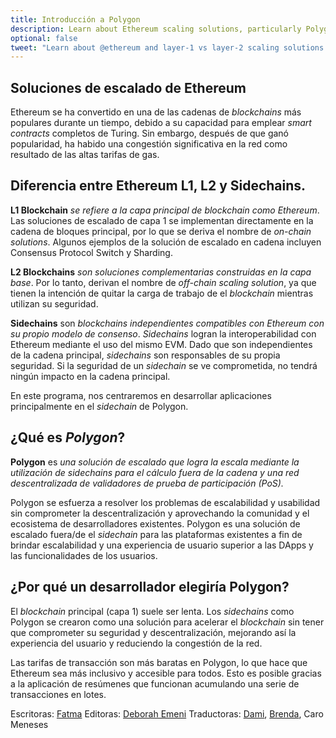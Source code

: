 ```yaml
---
title: Introducción a Polygon
description: Learn about Ethereum scaling solutions, particularly Polygon, and reasons developers choose to use Polygon.
optional: false
tweet: "Learn about @ethereum and layer-1 vs layer-2 scaling solutions with #30DaysofWeb3 @womenbuildweb3 🔗"
---
```


## Soluciones de escalado de Ethereum
Ethereum se ha convertido en una de las cadenas de *blockchains* más populares durante un tiempo, debido a su capacidad para emplear *smart contracts* completos de Turing. Sin embargo, después de que ganó popularidad, ha habido una congestión significativa en la red como resultado de las altas tarifas de gas.

## Diferencia entre Ethereum L1, L2 y Sidechains.
**L1 Blockchain** *se refiere a la capa principal de *blockchain* como Ethereum*. Las soluciones de escalado de capa 1 se implementan directamente en la cadena de bloques principal, por lo que se deriva el nombre de *on-chain solutions*. Algunos ejemplos de la solución de escalado en cadena incluyen Consensus Protocol Switch y Sharding.

**L2 Blockchains** *son soluciones complementarias construidas en la capa base*. Por lo tanto, derivan el nombre de *off-chain scaling solution*, ya que tienen la intención de quitar la carga de trabajo de el *blockchain* mientras utilizan su seguridad.

**Sidechains** son *blockchains independientes compatibles con Ethereum con su propio modelo de consenso*. *Sidechains* logran la interoperabilidad con Ethereum mediante el uso del mismo EVM. Dado que son independientes de la cadena principal, *sidechains* son responsables de su propia seguridad. Si la seguridad de un *sidechain* se ve comprometida, no tendrá ningún impacto en la cadena principal.

En este programa, nos centraremos en desarrollar aplicaciones principalmente en el *sidechain* de Polygon.

## ¿Qué es *Polygon*?
**Polygon** es *una solución de escalado que logra la escala mediante la utilización de *sidechains* para el cálculo fuera de la cadena y una red descentralizada de validadores de prueba de participación (PoS).*


Polygon se esfuerza a resolver los problemas de escalabilidad y usabilidad sin comprometer la descentralización y aprovechando la comunidad y el ecosistema de desarrolladores existentes. Polygon es una solución de escalado fuera/de el *sidechain* para las plataformas existentes a fin de brindar escalabilidad y una experiencia de usuario superior a las DApps y las funcionalidades de los usuarios.

## ¿Por qué un desarrollador elegiría Polygon?
El *blockchain* principal (capa 1) suele ser lenta. Los *sidechains* como Polygon se crearon como una solución para acelerar el *blockchain* sin tener que comprometer su seguridad y descentralización, mejorando así la experiencia del usuario y reduciendo la congestión de la red.

Las tarifas de transacción son más baratas en Polygon, lo que hace que Ethereum sea más inclusivo y accesible para todos. Esto es posible gracias a la aplicación de resúmenes que funcionan acumulando una serie de transacciones en lotes.

Escritoras: [Fatma](https://twitter.com/fatima39_fatima)
Editoras: [Deborah Emeni](https://twitter.com/_emeni_deborah)
Traductoras: [Dami](https://twitter.com/dakitidami), [Brenda](https://twitter.com/engineerbrenda), Caro Meneses